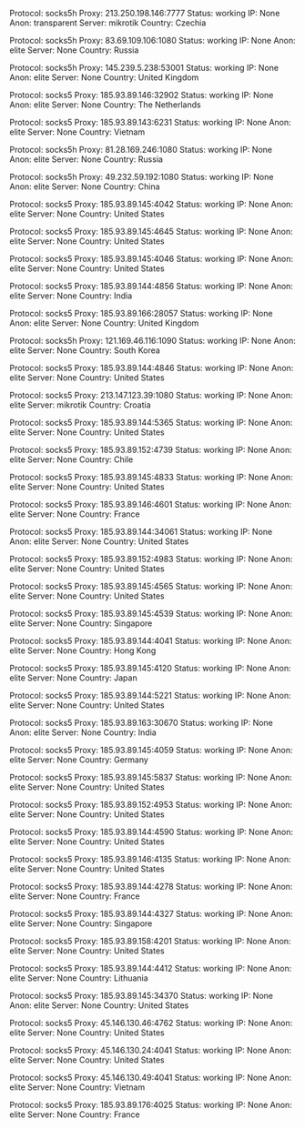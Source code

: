 Protocol: socks5h
Proxy: 213.250.198.146:7777
Status: working
IP: None
Anon: transparent
Server: mikrotik
Country: Czechia

Protocol: socks5h
Proxy: 83.69.109.106:1080
Status: working
IP: None
Anon: elite
Server: None
Country: Russia

Protocol: socks5h
Proxy: 145.239.5.238:53001
Status: working
IP: None
Anon: elite
Server: None
Country: United Kingdom

Protocol: socks5
Proxy: 185.93.89.146:32902
Status: working
IP: None
Anon: elite
Server: None
Country: The Netherlands

Protocol: socks5
Proxy: 185.93.89.143:6231
Status: working
IP: None
Anon: elite
Server: None
Country: Vietnam

Protocol: socks5h
Proxy: 81.28.169.246:1080
Status: working
IP: None
Anon: elite
Server: None
Country: Russia

Protocol: socks5h
Proxy: 49.232.59.192:1080
Status: working
IP: None
Anon: elite
Server: None
Country: China

Protocol: socks5
Proxy: 185.93.89.145:4042
Status: working
IP: None
Anon: elite
Server: None
Country: United States

Protocol: socks5
Proxy: 185.93.89.145:4645
Status: working
IP: None
Anon: elite
Server: None
Country: United States

Protocol: socks5
Proxy: 185.93.89.145:4046
Status: working
IP: None
Anon: elite
Server: None
Country: United States

Protocol: socks5
Proxy: 185.93.89.144:4856
Status: working
IP: None
Anon: elite
Server: None
Country: India

Protocol: socks5
Proxy: 185.93.89.166:28057
Status: working
IP: None
Anon: elite
Server: None
Country: United Kingdom

Protocol: socks5h
Proxy: 121.169.46.116:1090
Status: working
IP: None
Anon: elite
Server: None
Country: South Korea

Protocol: socks5
Proxy: 185.93.89.144:4846
Status: working
IP: None
Anon: elite
Server: None
Country: United States

Protocol: socks5
Proxy: 213.147.123.39:1080
Status: working
IP: None
Anon: elite
Server: mikrotik
Country: Croatia

Protocol: socks5
Proxy: 185.93.89.144:5365
Status: working
IP: None
Anon: elite
Server: None
Country: United States

Protocol: socks5
Proxy: 185.93.89.152:4739
Status: working
IP: None
Anon: elite
Server: None
Country: Chile

Protocol: socks5
Proxy: 185.93.89.145:4833
Status: working
IP: None
Anon: elite
Server: None
Country: United States

Protocol: socks5
Proxy: 185.93.89.146:4601
Status: working
IP: None
Anon: elite
Server: None
Country: France

Protocol: socks5
Proxy: 185.93.89.144:34061
Status: working
IP: None
Anon: elite
Server: None
Country: United States

Protocol: socks5
Proxy: 185.93.89.152:4983
Status: working
IP: None
Anon: elite
Server: None
Country: United States

Protocol: socks5
Proxy: 185.93.89.145:4565
Status: working
IP: None
Anon: elite
Server: None
Country: United States

Protocol: socks5
Proxy: 185.93.89.145:4539
Status: working
IP: None
Anon: elite
Server: None
Country: Singapore

Protocol: socks5
Proxy: 185.93.89.144:4041
Status: working
IP: None
Anon: elite
Server: None
Country: Hong Kong

Protocol: socks5
Proxy: 185.93.89.145:4120
Status: working
IP: None
Anon: elite
Server: None
Country: Japan

Protocol: socks5
Proxy: 185.93.89.144:5221
Status: working
IP: None
Anon: elite
Server: None
Country: United States

Protocol: socks5
Proxy: 185.93.89.163:30670
Status: working
IP: None
Anon: elite
Server: None
Country: India

Protocol: socks5
Proxy: 185.93.89.145:4059
Status: working
IP: None
Anon: elite
Server: None
Country: Germany

Protocol: socks5
Proxy: 185.93.89.145:5837
Status: working
IP: None
Anon: elite
Server: None
Country: United States

Protocol: socks5
Proxy: 185.93.89.152:4953
Status: working
IP: None
Anon: elite
Server: None
Country: United States

Protocol: socks5
Proxy: 185.93.89.144:4590
Status: working
IP: None
Anon: elite
Server: None
Country: United States

Protocol: socks5
Proxy: 185.93.89.146:4135
Status: working
IP: None
Anon: elite
Server: None
Country: United States

Protocol: socks5
Proxy: 185.93.89.144:4278
Status: working
IP: None
Anon: elite
Server: None
Country: France

Protocol: socks5
Proxy: 185.93.89.144:4327
Status: working
IP: None
Anon: elite
Server: None
Country: Singapore

Protocol: socks5
Proxy: 185.93.89.158:4201
Status: working
IP: None
Anon: elite
Server: None
Country: United States

Protocol: socks5
Proxy: 185.93.89.144:4412
Status: working
IP: None
Anon: elite
Server: None
Country: Lithuania

Protocol: socks5
Proxy: 185.93.89.145:34370
Status: working
IP: None
Anon: elite
Server: None
Country: United States

Protocol: socks5
Proxy: 45.146.130.46:4762
Status: working
IP: None
Anon: elite
Server: None
Country: United States

Protocol: socks5
Proxy: 45.146.130.24:4041
Status: working
IP: None
Anon: elite
Server: None
Country: United States

Protocol: socks5
Proxy: 45.146.130.49:4041
Status: working
IP: None
Anon: elite
Server: None
Country: Vietnam

Protocol: socks5
Proxy: 185.93.89.176:4025
Status: working
IP: None
Anon: elite
Server: None
Country: France

